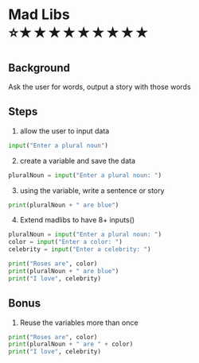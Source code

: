 # Mad Libs <br> ⭐★★★★★★★★★

## Background

Ask the user for words, output a story with those words

## Steps

1. allow the user to input data

```python
input("Enter a plural noun")
```

2. create a variable and save the data

```python
pluralNoun = input("Enter a plural noun: ")
```

3. using the variable, write a sentence or story

```python
print(pluralNoun + " are blue")
```

4. Extend madlibs to have 8+ inputs()

```python
pluralNoun = input("Enter a plural noun: ")
color = input("Enter a color: ")
celebrity = input("Enter a celebrity: ")

print("Roses are", color)
print(pluralNoun + " are blue")
print("I love", celebrity)
```

## Bonus

1. Reuse the variables more than once

```python
print("Roses are", color)
print(pluralNoun + " are " + color)
print("I love", celebrity)
```
